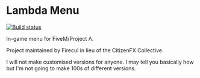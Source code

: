 # Lambda Menu

[![Build status](https://ci.appveyor.com/api/projects/status/m0vc1qh4fcfit1hd?svg=true)](https://ci.appveyor.com/project/Zeemahh/project-lambdamenu)

In-game menu for FiveM/Project Λ.

Project maintained by Firecul in lieu of the CitizenFX Collective.

I will not make customised versions for anyone. I may tell you basically how but I'm not going to make 100s of different versions.
